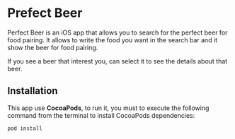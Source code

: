 # Prefect Beer

Perfect Beer is an iOS app that allows you to search for the perfect beer for food pairing. It allows to write the food you want in the search bar and it show the beer for food pairing.

If you see a beer that interest you, can select it to see the details about that beer.

## Installation

This app use **CocoaPods**, to run it, you must to execute the following command from the terminal to install CocoaPods dependencies:

`pod install`